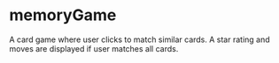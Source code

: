 # memoryGame
A card game where user clicks to match similar cards. A star rating and moves are displayed if user matches all cards.
